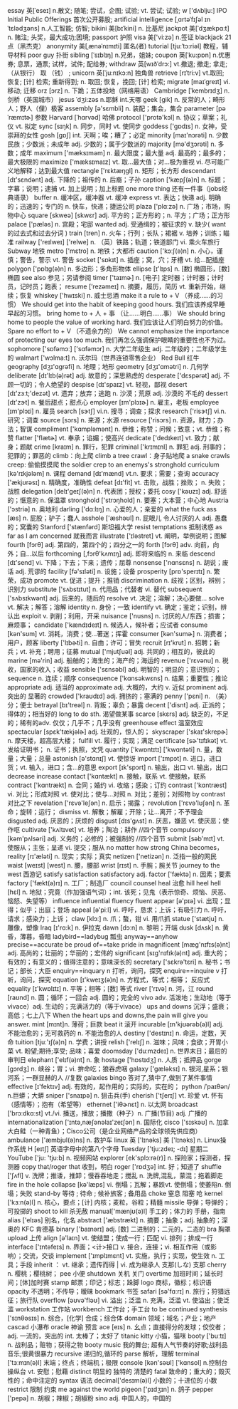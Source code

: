 essay	英[ˈeseɪ]  n.散文; 随笔; 尝试，企图; 试验; vt.	尝试; 试验;
w ['dʌblju:]
IPO  Initial Public Offerings 首次公开募股;
artificial intelligence [ˌɑrtəˈfɪʃəl ɪnˈtɛlədʒəns]   n.人工智能; 仿智;
bikini  美[bɪˈkini]  n. 比基尼
jackpot  美[ˈdʒækpɑ:t]  n. 赌注; 头奖，最大成功;困境;
passport   护照
visa    美['vi:zə]    n.签证
blackjack  21点（黑杰克）
anonymity  美[ˌænəˈnɪmɪti] 匿名(者)
tutorial  [tju:ˈtɔ:riəl] 教程，辅导材料
poor guy    扑街
sibling [ˈsɪblɪŋ]  n.兄弟，姐妹;
coupon    英[ˈku:pɒn]   n.优惠券; 息票，通票; 试样，试件; 配给券;
withdraw 英[wɪðˈdrɔ:]  vt.撤退; 撤走; 拿走; （从银行） 取 （钱） ;
unicorn   英[ˈju:nɪkɔ:n]   独角兽
retrieve [rɪˈtri:v]   vt.取回; 恢复; [计] 检索; 重新得到; n.    取回; 恢复，挽回; [计] 检索;
migrate [maɪˈgreɪt] vi. 移动; 迁移
orz  [ɔrz] n. 下跪；五体投地（网络用语）
Cambridge [ˈkembrɪdʒ] n. 剑桥（英国城市）
jesus    ˈdʒi:zəs  n.耶稣 int.天哪
geek [ɡik]  n. 反常的人；畸形人；野人（俚）极客
assembly  [ə'sɛmbli]   n. 装配；集会，集合
parameter [pəˈræmɪtɚ]  参数
Harvard   [ˈhɑrvəd]   哈佛
protocol ['protə'kɔl] n. 协议；草案；礼仪  vt. 拟定
sync  [sɪŋk] n. 同步，同时 vt. 使同步
goddess ['gɒdɪs]  n. 女神，受崇拜的女性
gosh [gɒʃ]  int. 天啊；唉；糟了；必定
minority [maɪ'nɔrəti] n. 少数民族；少数派；未成年  adj. 少数的；属于少数派的
majority [mə'dʒɔrəti] n. 多数；成年
maximum ['mæksɪməm] n. 最大限度；最大量  adj. 最高的；最多的；最大极限的
maximize ['mæksɪmaɪz]  vt. 取…最大值；对…极为重视  vi. 尽可能广义地解释；达到最大值
rectangle ['rɛktæŋɡl] n. 矩形；长方形
descendant  [dɪ'sɛndənt]  adj. 下降的；祖传的  n. 后裔；子孙
caption  ['kæpʃ(ə)n] n. 标题；字幕；说明；逮捕  vt. 加上说明；加上标题
one more thing 还有一件事（jobs经典语录）
buffer n. 缓冲区，缓冲器   vt. 缓冲
express vt. 表达；快递 adj. 明确的；迅速的；专门的  n. 快车，快递；捷运公司
plaza ['plɑːzə] n. 广场；市场，购物中心
square  [skweə]  [skwɛr] adj. 平方的；正方形的；n. 平方；广场；正方形
palace   ['pæləs]  n. 宫殿；宅邸
wanted  adj. 受通缉的；被征求的  v. 缺少( want的过去式和过去分词 )
train  [tren] n. 火车；行列；长队；裙裾  v. 培养；训练；瞄准
railway ['reɪlweɪ]  ['relwe]  n. （英）铁路；轨道；铁道部门  vi. 乘火车旅行
Subway  地铁
metro ['mɛtro] n. 地铁；大都市
caution ['kɔːʃ(ə)n]  n. 小心，谨慎；警告，警示  vt. 警告
socket ['sɒkɪt]  n. 插座；窝，穴；牙槽  vt. 给…配插座
polygon   ['pɒlɪg(ə)n] n. 多边形；多角形物体
ellipse  [ɪ'lɪps]  n. [数] 椭圆形，[数] 椭圆
see also  参见；另请参阅
timer ['taɪmɚ] n. [电子] 定时器；计时器；计时员，记时员；跑表；
resume  [’rezəmeɪ] n. 摘要，履历，简历  vt. 重新开始，继续；恢复
whiskey  ['hwɪski]   n. 威士忌酒
make it a rule to + V （养成……的习惯）
We should get into the habit of keeping good hours. 我们应该养成早睡早起的习惯。
bring home to + 人 + 事 （让……明白……事）
We should bring home to people the value of working hard. 我们应该让人们明白努力的价值。
Spare no effort  to + V （不遗余力的）
We cannot emphasize the importance of protecting our eyes too much. 我们再怎么强调保护眼睛的重要性也不为过。
sophomore  ['sɒfəmɔː]  ['sɑfəmɔr]  n. 大学二年级生  adj. 二年级的；二年级学生的
walmart  ['wɔlma:t]  n. 沃尔玛（世界连锁零售企业）
Red Bull  红牛
geography [dʒɪ'ɑɡrəfi] n. 地理；地形
geometry  [dʒɪ'ɑmətri] n. 几何学
deliberate [dɪ'lɪb(ə)rət] adj. 故意的；深思熟虑的
desperate  ['dɛspərət] adj. 不顾一切的；令人绝望的
despise [dɪ'spaɪz] vt. 轻视，鄙视
desert  [dɪ'zɜːt;'dezət] vt. 遗弃；放弃；逃跑  n. 沙漠；荒原  adj. 沙漠的 不毛的
dessert [dɪ'zɝt] n. 餐后甜点；甜点心
employer  [ɪm'plɔɪɚ]  n. 雇主，老板
employee  [ɪm'plɔɪi] n. 雇员
search  [sɝtʃ] vi.n. 搜寻；调查；探求
research   ['risɝtʃ]  vi.n. 研究；调查
source [sɔrs]  n. 来源；水源
resource  ['risɔrs]  n. 资源，财力；办法；智谋
compliment ['kɑmpləmənt] n. 恭维；称赞；问候；致意；vt. 恭维；称赞
flatter  ['flætɚ] vt. 奉承；谄媚；使高兴
dedicate  ['dedɪkeɪt]  vt. 致力；献身；题献
crime [kraɪm] n. 罪行，犯罪
criminal ['krɪmɪnl] n. 罪犯  adj. 刑事的；犯罪的；罪恶的
climb：向上爬  climb a tree
crawl：身子贴地爬 a snake crawls
creep: 偷偷摸摸爬 the soldier crep to an enemys's stronghold
curriculum  [kə'rɪkjələm] n. 课程
demand [dɪ'mænd] vt.n. 要求；需要；查询
accuracy  ['ækjʊrəsɪ] n. 精确度，准确性
defeat   [dɪ'fit]  vt. 击败，战胜；挫败； n. 失败；战胜
delegation  [delɪ'geɪʃ(ə)n]   n. 代表团；授权；委托
cosy   ['kəʊzɪ]  adj. 舒适的；惬意的  n. 保温罩
stronghold  ['strɔŋhold]    n. 要塞；大本营；中心地
Austria ['ɔstriə] n. 奥地利
darling ['dɑːlɪŋ] n. 心爱的人；亲爱的
what the fuck
ass [æs] n. 屁股；驴子；蠢人
asshole  ['æshəʊl] n. 屁眼儿  令人讨厌的人  adj. 愚蠢的；窝囊的
Stanford ['stænfərd]  斯坦福大学
resist temptations  抵制诱惑
as far as I am concerned  就我而言
illustrate  ['ɪləstret] vt. 阐明，举例说明；图解
fourth [fɔrθ]  adj. 第四的，第四个的；四分之一的
forth  [fɔrθ]  adv. 向前，向外；自…以后
forthcoming   [,fɔrθ'kʌmɪŋ] adj. 即将来临的  n. 来临
descend  [dɪ'send] vi. 下降；下去；下来；遗传；屈尊
nonsense ['nɑnsɛns] n. 胡说；废话 adj. 荒谬的
facility  [fə'sɪləti]  n. 设施；设备
prosperity   [prɒ'sperɪtɪ]  n. 繁荣，成功
promote vt. 促进；提升；推销
discrimination  n. 歧视；区别，辨别；识别力
substitute   ['sʌbstɪtut] n. 代用品；代替者  vi. 替代
subsequent  ['sʌbsɪkwənt]  adj. 后来的，随后的
resolve  vt. 决定；溶解；决心要做…
solve  vt. 解决；解答；溶解
identity  n. 身份；一致
identify  vt. 确定；鉴定；识别，辨认出
exploit v. 剥削；利用，开采
nuisance ['nusns] n. 讨厌的人/东西；损害；麻烦事；
candidate ['kændɪdeɪt]  n. 候选人，候补者；应试者
consume  [kən'sʊm] vt. 消耗，消费；使…著迷；挥霍
consumer [kən'sumɚ] n. 消费者；用户，顾客
liberty  ['lɪbɚti]  n. 自由；许可；冒失
recruit   [rɪ'krut] n. 招聘；新兵；vt. 补充；聘用；征募
mutual ['mjutʃuəl] adj. 共同的；相互的，彼此的
marine [mə'rin] adj. 船舶的；海生的；海产的；海运的
revenue  ['rɛvənu]  n. 税收，国家的收入；收益
sensible ['sɛnsəbl]  adj. 明智的；明显的；意识到的；
sequence n. 连续；顺序
consequence ['kɑnsəkwɛns]  n. 结果；重要性；推论
appropriate adj. 适当的
approximate adj. 大概的，大约 v. 近似
prominent adj. 突出的  显著的
crowded  ['kraʊdɪd]  adj. 拥挤的；塞满的
penny  ['pɛni]  n. （美）分；便士
betrayal [bɪ'treəl]  n. 背叛；辜负；暴露
decent ['disnt]  adj. 正派的；得体的；相当好的
long to do sth.   渴望做某事
scarce   [skɛrs]  adj. 缺乏的，不足的；稀有的adv. 仅仅；几乎不；几乎没有
greenhouse effect  温室效应
spectacular  [spɛk'tækjəlɚ]  adj. 壮观的，惊人的；
skyscraper  ['skaɪ'skrepɚ]  n. 摩天楼，超高层大楼；
fulfill   vt. 履行；实现；满足
certificate   [sɚ'tɪfɪkət]  vt. 发给证明书； n. 证书；执照，文凭
quantity  ['kwɒntɪtɪ]  ['kwɑntəti]  n. 量，数量；大量；总量
astonish   [ə'stɑnɪʃ] vt. 使惊讶
import ['ɪmpɔt] n. 进口，进口货；vt. 输入，进口；含…的意思
export [ɪk'spɔrt]  n. 输出，出口  vt. 输出，出口
decrease   increase
contact  ['kɑntækt]  n. 接触，联系  vt. 使接触，联系
contract   ['kɑntrækt] n. 合同；婚约  vi. 收缩；感染；订约
contrast   ['kɑntræst] vi. 对比；形成对照  vt. 使对比；使与…对照  n. 对比；差别；对照物
by contrast  对比之下
revelation  ['rɛvə'leʃən] n. 启示；揭露；
revolution  ['rɛvə'lʊʃən] n. 革命；旋转；运行；
dismiss  vt. 解散；解雇；开除；让...离开；不予理会
disgusted  adj. 厌恶的；厌烦的
disgust   [dɪs'gʌst]  n. 厌恶，嫌恶   vt. 使厌恶；使作呕
cultivate  ['kʌltɪvet]  vt. 培养；陶冶；耕作  //四个音节
compulsory [kəm'pʌlsəri]  adj. 义务的；必修的；被强制的  //四个音节
submit  [səb'mɪt] vt. 使服从；主张；呈递  vi. 提交；服从
no matter how strong China becomes，
reality   [rɪ'æləti]  n. 现实；实际；真实
netizen  ['netizən] n. 泛指一般的网民
waist [weɪst]  [west]  n. 腰，腰部
wrist [rɪst] n. 手腕；腕关节
journey to the west 西游记
satisfy  satisfaction  satisfactory adj.
factor  ['fæktə]  n. 因素；要素
factory  ['fækt(ə)rɪ]  n. 工厂；制造厂
council    counsel
heal 治愈   hill   heel
hell  [hɛl]  n. 地狱；究竟（作加强语气词）；int. 该死；见鬼（表示惊奇、烦恼、厌恶、恼怒、失望等）
influence   influential
fluency     fluent
appear [ə'pɪə] vi. 出现；显得；似乎；出庭；登场
appeal [ə'piːl] vi. 呼吁，恳求；上诉；有吸引力  n. 呼吁，请求；感染力；上诉；
claw  [klɔː]  n. 爪；螯，钳  vi. 用爪抓
statue ['stætju]  n. 雕像，塑像
Iraq [ɪ'rɑ:k]  n. 伊拉克
dawn  [dɔːn]  n. 黎明；开端
dusk  [dʌsk]  n. 黄昏，薄暮，昏暗
ladybird==ladybug   瓢虫
anyway==anyhow
precise==accurate
be proud of==take pride in
magnificent  [mæg'nɪfɪs(ə)nt] adj. 高尚的；壮丽的；华丽的；宏伟的
significant  [sɪg'nɪfɪk(ə)nt] adj. 重大的；有效的；有意义的；值得注意的；意味深长的
secretary  ['sɛkrə'tɛri] n. 秘书；书记；部长；大臣
enquiry==inquary   n 打听，询问，探究
enquire==inquire   v 打听，询问，探究
equation  [ɪ'kweɪʒ(ə)n]  n. 方程式，等式；相等； 反应式
equality  [ɪ'kwɒlɪtɪ]    n. 平等；相等；[数] 等式
river  ['rɪvə] n. 河，江
round  [raʊnd] n. 圆；循环；一回合 adj. 圆的；完全的
vivo adv. 活泼地；生动地（等于vivace）adj. 生动的；充满活力的（等于vivace）
ups and downs 沉浮；盛衰；高低；七上八下
When the heart ups and downs,the pain will give you answer.
mint [mɪnt]n. 薄荷；巨款
beat it 滚开
incurable [ɪn'kjʊərəb(ə)l] adj. 不能治愈的；无可救药的 n. 不能治愈的人
destiny  ['destɪnɪ] n. 命运，定数，天命
tuition  [tjuː'ɪʃ(ə)n] n. 学费；讲授
relish   ['relɪʃ] n. 滋味；风味；食欲；开胃小菜  vt. 盼望;期待;享受; 品味；喜爱
doomsday  ['duːmzdeɪ]  n. 世界末日；最后的审判日
elephant    ['elɪf(ə)nt]  n. 象
hostage  ['hɒstɪdʒ]  n. 人质；抵押品
gorge  [ɡɔrdʒ] n. 峡谷；胃；vi. 拚命吃；狼吞虎咽
galaxy  ['gæləksɪ]  n. 银河,星系；银河系；一群显赫的人  //复数 galaxies
bingo    答对了,猜中了,做到了某件事情
effective  [ɪ'fektɪv]  adj. 有效的，起作用的；实际的，实在的；
python /ˈpaɪθən/  n.巨蟒；大蟒
sniper   ['snaɪpə]  n. 狙击兵(手)
cherish   ['tʃerɪʃ]  vt. 珍爱  vt. 怀有（感情等）；抱有（希望等）
ethernet  ['iθɚnɛt] n. 以太网
broadcast   ['brɔːdkɑːst] vt./vi. 播送，播放；播撒（种子）n. 广播(节目)   adj. 广播的
internationalization   ['ɪntə,næʃənəlaɪ'zeɪʃən]   n. 国际化
cisco  ['sɪskəʊ]  n. 加拿大白鲑（一种青鱼）；Cisco公司（是企业网络产品的全球领先供应商）
ambulance  ['æmbjʊl(ə)ns]  n. 救护车
linux  英 ['lɪnəks]  美 ['lɪnəks] n. Linux操作系统
H  [eɪtʃ]  英语字母中的第八个字母
Tuesday   ['tjuːzdeɪ; -dɪ]   星期二
YouTube  ['ju: 'tju:b]  n. 视频网站
explorer   [ek'splɔːrə(r)]  n. 探险家；探测者，探测器
copy that/roger that 收到，明白
roger ['rɒdʒə] int. 好；知道了
shuffle ['ʃʌfl] v. 洗牌；推诿，推卸；慢吞吞地走；搅乱 n. 洗牌,混乱，蒙混；拖着脚走
fire in the hole
collapse  [kə'læps] vi. 倒塌；瓦解；暴跌vt. 使倒塌；使萎陷n. 倒塌；失败
stand-by 等待 ; 待命 ; 候补旅客 ; 备用品
choke 窒息 阻塞 呛
kernel  ['kɜːn(ə)l] n. 核心，要点；[计] 内核；麦粒，谷粒；精髓
missile 导弹；导弹的；可投掷的
shoot to kill 杀无赦
manual['mænjʊ(ə)l] 手工的；体力的 手册，指南
alias ['elɪəs] 别名，化名
abstract ['æbstrækt] n. 摘要；抽象；adj. 抽象的；深奥的
KFC 肯德基
binary  ['baɪnərɪ] adj. [数] 二进制的；二元的，二态的
bra  胸罩
upload 上传
align [ə'laɪn] vt. 使结盟；使成一行；匹配 vi. 排列；排成一行
interface ['ɪntəfeɪs] n. 界面；<计>接口 v. 接合，连接；vi. 相互作用（或影响）；交流，交谈
implement ['ɪmplɪmɛnt] vt. 实施，执行；实现，使生效 n. 工具；手段
inherit ： vt. 继承；遗传而得 | vi. 成为继承人
支那(しな) 支那
cherry n. 樱桃；樱桃树；
pee 小便
shutdown 关机 关门
overtime 加班时间；延长时间；[体]加时赛
stamp 邮票；印记；标志；跺脚
logo 商标，徽标；标识语
opacity 不透明；不传导；暧昧
bookmark 书签
safari [sə'fɑːrɪ] n. 旅行；狩猎远征；旅行队
overflow [əʊvə'fləʊ] vi. 溢出；泛滥 n. 充满，泛滥 vt. 使溢出；使泛滥
workstation  工作站
workbench 工作台；手工台
to be continued
synthesis ['sɪnθəsɪs] n. 综合，[化学] 合成；综合体
domain 领域；域名；产业；地产
cascad 小瀑布
oracle 神谕 预言
ace [eɪs] n. 幺点；直接得分的发球；佼佼者；adj. 一流的，突出的  int. 太棒了；太好了
titanic
kitty 小猫，猫咪
booty ['buːtɪ]  n. 战利品；赃物；获得之物
booty music 我的舞台; 超有人气节奏的好歌;战利品音乐;很黄很暴力
recursive 递归的,循环的
parse 解析，理解
terminal ['tɜːmɪn(ə)l] 末端；终点；终端机；极限
console [kən'səʊl] ['kɑnsol] n.控制台 操纵台 vt. 安慰；慰藉
distinct 明显的 独特的 清楚的
fatal 致命的；重大的；毁灭性的；命中注定的
syntax 语法
decimal['desɪm(ə)l] 小数的；十进位的 小数
restrict 限制 约束
me against the world
pigeon  ['pɪdʒɪn]   n. 鸽子
pepper   ['pepə]  n. 胡椒；辣椒；胡椒粉
sino  adj. 中国人的，中国的
